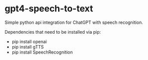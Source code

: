 # gpt4-speech-to-text
Simple python api integration for ChatGPT with speech recognition.


Dependencies that need to be installed via pip:
- pip install openai
- pip install gTTS
- pip install SpeechRecognition
